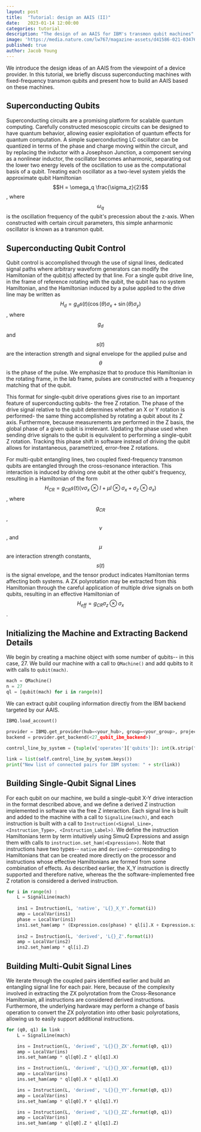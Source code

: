 ```yaml
---
layout: post
title:  "Tutorial: design an AAIS (II)"
date:   2023-01-14 12:00:00
categories: tutorial
description: "The design of an AAIS for IBM's transmon qubit machines"
image: 'https://media.nature.com/lw767/magazine-assets/d41586-021-03476-5/d41586-021-03476-5_19875844.jpg?as=webp'
published: true
author: Jacob Young
---
```


We introduce the design ideas of an AAIS from the viewpoint of a device provider. In this tutorial, we briefly discuss superconducting machines with fixed-frequency transmon qubits and present how to build an AAIS based on these machines.


## Superconducting Qubits

Superconducting circuits are a promising platform for scalable quantum computing. Carefully constructed mesoscopic circuits can be designed to have quantum behavior, allowing easier exploitation of quantum effects for quantum computation. A simple superconducting LC oscillator can be quantized in terms of the phase and charge moving within the circuit, and by replacing the inductor with a Josephson Junction, a component serving as a nonlinear inductor, the oscillator becomes anharmonic, separating out the lower two energy levels of the oscillation to use as the computational basis of a qubit. Treating each oscillator as a two-level system yields the approximate qubit Hamiltonian $$H = \omega_q \frac{\sigma_z}{2}$$, where $$\omega_q$$ is the oscillation frequency of the qubit's precession about the z-axis. When constructed with certain circuit parameters, this simple anharmonic oscillator is known as a transmon qubit.

## Superconducting Qubit Control

Qubit control is accomplished through the use of signal lines, dedicated signal paths where arbitrary waveform generators can modify the Hamiltonian of the qubit(s) affected by that line. For a single qubit drive line, in the frame of reference rotating with the qubit, the qubit has no system Hamiltonian, and the Hamiltonian induced by a pulse applied to the drive line may be written as $$H_d = g_d s(t) (\cos(\theta) \sigma_x + \sin(\theta) \sigma_y)$$, where $$g_d$$ and $$s(t)$$ are the interaction strength and signal envelope for the applied pulse and $$\theta$$ is the phase of the pulse. We emphasize that to produce this Hamiltonian in the rotating frame, in the lab frame, pulses are constructed with a frequency matching that of the qubit.

This format for single-qubit drive operations gives rise to an important feature of superconducting qubits- the free Z rotation. The phase of the drive signal relative to the qubit determines whether an X or Y rotation is performed- the same thing accomplished by rotating a qubit about its Z axis. Furthermore, because measurements are performed in the Z basis, the global phase of a given qubit is irrelevant. Updating the phase used when sending drive signals to the qubit is equivalent to performing a single-qubit Z rotation. Tracking this phase shift in software instead of driving the qubit allows for instantaneous, parametrized, error-free Z rotations.

For multi-qubit entangling lines, two coupled fixed-frequency transmon qubits are entangled through the cross-resonance interaction. This interaction is induced by driving one qubit at the other qubit's frequency, resulting in a Hamiltonian of the form $$H_{CR} = g_{CR} s(t) (\nu \sigma_x \otimes I + \mu I \otimes \sigma_x + \sigma_z \otimes \sigma_x)$$, where $$g_{CR}$$, $$\nu$$, and $$\mu$$ are interaction strength constants, $$s(t)$$ is the signal envelope, and the tensor product indicates Hamiltonian terms affecting both systems. A ZX polyrotation may be extracted from this Hamiltonian through the careful application of multiple drive signals on both qubits, resulting in an effective Hamiltonian of $$H_{eff} = g_{CR} \sigma_z \otimes \sigma_x$$.

## Initializing the Machine and Extracting Backend Details

We begin by creating a machine object with some number of qubits-- in this case, 27. We build our machine with a call to `QMachine()` and add qubits to it with calls to `qubit(mach)`.

```python
mach = QMachine()
n = 27
ql = [qubit(mach) for i in range(n)]
```

We can extract qubit coupling information directly from the IBM backend targeted by our AAIS.

```python
IBMQ.load_account()
        
provider = IBMQ.get_provider(hub=<your_hub>, group=<your_group>, project=<your_project>)
backend = provider.get_backend(<27_qubit_ibm_backend>)

control_line_by_system = {tuple(v['operates']['qubits']): int(k.strip("u")) for k, v in backend.configuration().channels.items() if v['purpose'] == 'cross-resonance'}

link = list(self.control_line_by_system.keys())
print("New list of connected pairs for IBM system: " + str(link))
```

## Building Single-Qubit Signal Lines

For each qubit on our machine, we build a single-qubit X-Y drive interaction in the format described above, and we define a derived Z instruction implemented in software via the free Z interaction. Each signal line is built and added to the machine with a call to `SignalLine(mach)`, and each instruction is built with a call to `Instruction(<Signal_Line>, <Instruction_Type>, <Instruction_Label>)`. We define the instruction Hamiltonians term by term intuitively using SimuQ Expressions and assign them with calls to `instruction.set_ham(<Expression>)`. Note that instructions have two types-- `native` and `derived`-- corresponding to Hamiltonians that can be created more directly on the processor and instructions whose effective Hamiltonians are formed from some combination of effects. As described earlier, the X_Y instruction is directly supported and therefore native, whereas the the software-implemented free Z rotation is considered a derived instruction.

```python
for i in range(n) :
    L = SignalLine(mach)
    
    ins1 = Instruction(L, 'native', 'L{}_X_Y'.format(i))
    amp = LocalVar(ins1)
    phase = LocalVar(ins1)
    ins1.set_ham(amp * (Expression.cos(phase) * ql[i].X + Expression.sin(phase) * ql[i].Y))
    
    ins2 = Instruction(L, 'derived', 'L{}_Z'.format(i))
    amp = LocalVar(ins2)
    ins2.set_ham(amp * ql[i].Z)
```

## Building Multi-Qubit Signal Lines

We iterate through the coupled pairs identified earlier and build an entangling signal line for each pair. Here, because of the complexity involved in extracting the ZX polyrotation from the Cross-Resonance Hamiltonian, all instructions are considered derived instructions. Furthermore, the underlying hardware may perform a change of basis operation to convert the ZX polyrotation into other basic polyrotations, allowing us to easily support additional instructions.

```python
for (q0, q1) in link :
    L = SignalLine(mach)

    ins = Instruction(L, 'derived', 'L{}{}_ZX'.format(q0, q1))
    amp = LocalVar(ins)
    ins.set_ham(amp * ql[q0].Z * ql[q1].X)

    ins = Instruction(L, 'derived', 'L{}{}_XX'.format(q0, q1))
    amp = LocalVar(ins)
    ins.set_ham(amp * ql[q0].X * ql[q1].X)

    ins = Instruction(L, 'derived', 'L{}{}_YY'.format(q0, q1))
    amp = LocalVar(ins)
    ins.set_ham(amp * ql[q0].Y * ql[q1].Y)

    ins = Instruction(L, 'derived', 'L{}{}_ZZ'.format(q0, q1))
    amp = LocalVar(ins)
    ins.set_ham(amp * ql[q0].Z * ql[q1].Z)
```

